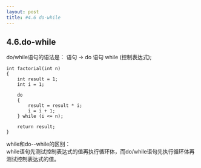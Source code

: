 ```yaml
---
layout: post
title: #4.6 do-while
---
```

## 4.6.do-while
do/while语句的语法是：
语句 → do 语句 while (控制表达式);

	int factorial(int n)
	{
		int result = 1;
		int i = 1;

		do 
		{
			result = result * i;
			i = i + 1;
		} while (i <= n);

		return result;
	}

while和do--while的区别：<br>
while语句先测试控制表达式的值再执行循环体，而do/while语句先执行循环体再测试控制表达式的值。
